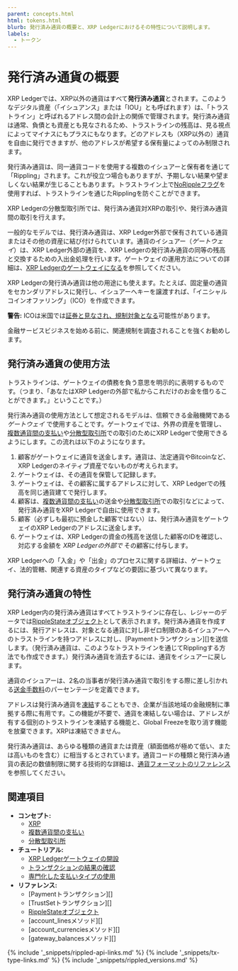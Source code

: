 ```yaml
---
parent: concepts.html
html: tokens.html
blurb: 発行済み通貨の概要と、XRP Ledgerにおけるその特性について説明します。
labels:
  - トークン
---
```

# 発行済み通貨の概要

XRP Ledgerでは、XRP以外の通貨はすべて**発行済み通貨**とされます。このようなデジタル資産（「イシュアンス」または「IOU」とも呼ばれます）は、「トラストライン」と呼ばれるアドレス間の会計上の関係で管理されます。発行済み通貨は通常、負債とも資産とも見なされるため、トラストラインの残高は、見る視点によってマイナスにもプラスにもなります。どのアドレスも（XRP以外の）通貨を自由に発行できますが、他のアドレスが希望する保有量によってのみ制限されます。

発行済み通貨は、同一通貨コードを使用する複数のイシュアーと保有者を通じて「Rippling」されます。これが役立つ場合もありますが、予期しない結果や望ましくない結果が生じることもあります。トラストライン上で[NoRippleフラグ](rippling.html)を使用すれば、トラストラインを通じたRipplingを防ぐことができます。

XRP Ledgerの分散型取引所では、発行済み通貨対XRPの取引や、発行済み通貨間の取引を行えます。

一般的なモデルでは、発行済み通貨は、XRP Ledger外部で保有されている通貨またはその他の資産に結び付けられています。通貨のイシュアー（_ゲートウェイ_）は、XRP Ledger外部の通貨を、XRP Ledgerの発行済み通貨の同等の残高と交換するための入出金処理を行います。ゲートウェイの運用方法についての詳細は、[XRP Ledgerのゲートウェイになる](become-an-xrp-ledger-gateway.html)を参照してください。

XRP Ledgerの発行済み通貨は他の用途にも使えます。たとえば、固定量の通貨をセカンダリアドレスに発行し、イシュアーへキーを譲渡すれば、「イニシャルコインオファリング」（ICO）を作成できます。

**警告:** ICOは米国では[証券と見なされ、規制対象となる](https://www.sec.gov/oiea/investor-alerts-and-bulletins/ib_coinofferings)可能性があります。

金融サービスビジネスを始める前に、関連規制を調査されることを強くお勧めします。

## 発行済み通貨の使用方法

トラストラインは、ゲートウェイの債務を負う意思を明示的に表明するものです。（つまり、「あなたはXRP Ledgerの外部で私からこれだけのお金を借りることができます。」ということです。）

発行済み通貨の使用方法として想定されるモデルは、信頼できる金融機関である _ゲートウェイ_ で使用することです。ゲートウェイでは、外界の資産を管理し、[複数通貨間の支払い](cross-currency-payments.html)や[分散型取引所](decentralized-exchange.html)での取引のためにXRP Ledgerで使用できるようにします。この流れは以下のようになります。

1. 顧客がゲートウェイに通貨を送金します。通貨は、法定通貨やBitcoinなど、XRP Ledgerのネイティブ資産でないものが考えられます。
2. ゲートウェイは、その通貨を保管して記録します。
3. ゲートウェイは、その顧客に属するアドレスに対して、XRP Ledgerでの残高を同じ通貨建てで発行します。
4. 顧客は、[複数通貨間の支払い](cross-currency-payments.html)の送金や[分散型取引所](decentralized-exchange.html)での取引などによって、発行済み通貨をXRP Ledgerで自由に使用できます。
5. 顧客（必ずしも最初に預金した顧客ではない）は、発行済み通貨をゲートウェイのXRP Ledgerのアドレスに送金します。
6. ゲートウェイは、XRP Ledgerの資金の残高を送信した顧客のIDを確認し、対応する金額を _XRP Ledgerの外部で_ その顧客に付与します。

XRP Ledgerへの「入金」や「出金」のプロセスに関する詳細は、ゲートウェイ、法的管轄、関連する資産のタイプなどの要因に基づいて異なります。

## 発行済み通貨の特性

XRP Ledger内の発行済み通貨はすべてトラストラインに存在し、レジャーのデータでは[RippleStateオブジェクト](ripplestate.html)として表示されます。発行済み通貨を作成するには、発行アドレスは、対象となる通貨に対し非ゼロ制限のあるイシュアーへのトラストラインを持つアドレスに対し、[Paymentトランザクション][]を送信します。（発行済み通貨は、このようなトラストラインを通じてRipplingする方法でも作成できます。）発行済み通貨を消去するには、通貨をイシュアーに戻します。

通貨のイシュアーは、2名の当事者が発行済み通貨で取引をする際に差し引かれる[送金手数料](transfer-fees.html)のパーセンテージを定義できます。

アドレスは発行済み通貨を[凍結](freezes.html)することもでき、企業が当該地域の金融規制に準拠する際に有用です。この機能が不要で、通貨を凍結しない場合は、アドレスが有する個別のトラストラインを凍結する機能と、Global Freezeを取り消す機能を放棄できます。XRPは凍結できません。

発行済み通貨は、あらゆる種類の通貨または資産（額面価格が極めて低い、または高いものを含む）に相当するとされています。通貨コードの種類と発行済み通貨の表記の数値制限に関する技術的な詳細は、[通貨フォーマットのリファレンス](currency-formats.html)を参照してください。

## 関連項目

- **コンセプト:**
  - [XRP](xrp.html)
  - [複数通貨間の支払い](cross-currency-payments.html)
  - [分散型取引所](decentralized-exchange.html)
- **チュートリアル:**
  - [XRP Ledgerゲートウェイの開設](become-an-xrp-ledger-gateway.html)
  - [トランザクションの結果の確認](look-up-transaction-results.html)
  - [専門化した支払いタイプの使用](use-specialized-payment-types.html)
- **リファレンス:**
  - [Paymentトランザクション][]
  - [TrustSetトランザクション][]
  - [RippleStateオブジェクト](ripplestate.html)
  - [account_linesメソッド][]
  - [account_currenciesメソッド][]
  - [gateway_balancesメソッド][]

<!--{# common link defs #}-->
{% include '_snippets/rippled-api-links.md' %}
{% include '_snippets/tx-type-links.md' %}
{% include '_snippets/rippled_versions.md' %}

